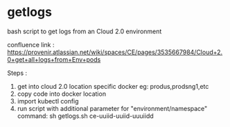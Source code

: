 # getlogs
bash script to get logs from an Cloud 2.0 environment

confluence link : https://provenir.atlassian.net/wiki/spaces/CE/pages/3535667984/Cloud+2.0+get+all+logs+from+Env+pods

Steps :
1) get into cloud 2.0 location specific docker eg: produs,prodsng1,etc
2) copy code into docker location
3) import kubectl config
4) run script with additional parameter for "environment/namespace"
command: sh getlogs.sh ce-uuiid-uuiid-uuuiidd
